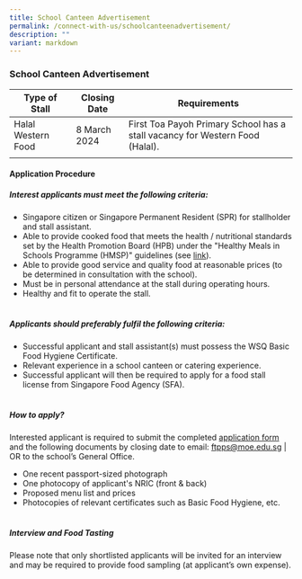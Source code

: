 ```yaml
---
title: School Canteen Advertisement
permalink: /connect-with-us/schoolcanteenadvertisement/
description: ""
variant: markdown
---
```

### School Canteen Advertisement

| Type of Stall | Closing Date | Requirements |
| -------- | -------- | -------- |
| Halal Western Food     | 8 March 2024     | First Toa Payoh Primary School has a stall vacancy for Western Food (Halal).    |
| |  | |

#### **Application Procedure**

##### **Interest applicants must meet the following criteria:**
* Singapore citizen or Singapore Permanent Resident (SPR) for stallholder and stall assistant.
* Able to provide cooked food that meets the health / nutritional standards set by the Health Promotion Board (HPB) under the "Healthy Meals in Schools Programme (HMSP)" guidelines (see [link](https://www.hpb.gov.sg/schools/school-programmes/healthy-meals-in-schools-programme)).
* Able to provide good service and quality food at reasonable prices (to be determined in consultation with the school).
* Must be in personal attendance at the stall during operating hours.
* Healthy and fit to operate the stall.
<br><br>
##### **Applicants should preferably fulfil the following criteria:**
* Successful applicant and stall assistant(s) must possess the WSQ Basic Food Hygiene Certificate.
* Relevant experience in a school canteen or catering experience.
* Successful applicant will then be required to apply for a food stall license from Singapore Food Agency (SFA). 
<br><br>
##### **How to apply?**
Interested applicant is required to submit the completed [application form](/files/CONNECT%20with%20Us/School%20Advertisement/appcanteenstallexistingsch.pdf) and the following documents by closing date to email: [ftpps@moe.edu.sg](mailto:ftpps@moe.edu.sg) | OR to the school’s General Office.

* One recent passport-sized photograph
* One photocopy of applicant's NRIC (front &amp; back)
* Proposed menu list and prices
* Photocopies of relevant certificates such as Basic Food Hygiene, etc.
<br><br>
##### **Interview and Food Tasting**
Please note that only shortlisted applicants will be invited for an interview and may be required to provide food sampling (at applicant’s own expense).